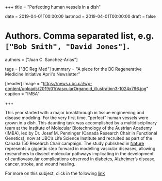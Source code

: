 +++
title = "Perfecting human vessels in a dish"

date = 2019-04-01T00:00:00
lastmod = 2019-04-01T00:00:00
draft = false

# Authors. Comma separated list, e.g. `["Bob Smith", "David Jones"]`.
authors = ["Juan C. Sanchez-Arias"]

tags = ["BC Reg Med"]
summary = "A piece for the BC Regenerative Medicine Initiative April's Newsletter"

[header]
image = "https://news.ubc.ca/wp-content/uploads/2019/01/VascularOrganoid_illustration3-1024x766.jpg"
caption = "IMBA"

+++

This year started with a major breakthrough in tissue engineering and disease modeling. For the very first time, “perfect” human vessels were grown in a dish. This daunting task was accomplished by a multidisciplinary team at the Institute of Molecular Biotechnology of the Austrian Academy (IMBA), led by Dr. Josef M. Penninger (Canada Research Chair in Functional Genetics), now at UBC’s Life Science Institute and recruited as part of the Canada 150 Research Chair campaign. The study published in [Nature](https://www.nature.com/articles/s41586-018-0858-8) represents a gigantic step forward in modelling vascular diseases, allowing researchers to dissect molecular pathways implicating in the development of cardiovascular complications observed in diabetes, Alzheimer’s disease, cancer, stroke, and wound healing.

For more on this subject, click in the following [link](https://bcregmed.ca/perfecting-human-vessels/)
